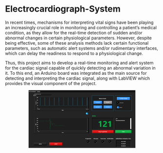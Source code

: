 # Electrocardiograph-System

In recent times, mechanisms for interpreting vital signs have been playing an increasingly crucial role in monitoring and controlling a patient’s medical condition, as they allow for the real-time detection of sudden and/or abnormal changes in certain physiological parameters. However, despite being effective, some of these analysis methods lack certain functional parameters, such as automatic alert systems and/or rudimentary interfaces, which can delay the readiness to respond to a physiological change.

Thus, this project aims to develop a real-time monitoring and alert system for the cardiac signal capable of quickly detecting an abnormal variation in it. To this end, an Arduino board was integrated as the main source for detecting and interpreting the cardiac signal, along with LabVIEW which provides the visual component of the project.

<p align="center">
  <img src="assets/full panel.png" width="350" title="hover text">
</p>
